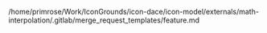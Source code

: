 /home/primrose/Work/IconGrounds/icon-dace/icon-model/externals/math-interpolation/.gitlab/merge_request_templates/feature.md
